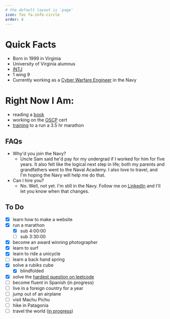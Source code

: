 ```yaml
---
# the default layout is 'page'
icon: fas fa-info-circle
order: 4
---
```


# Quick Facts
- Born in 1999 in Virginia
- University of Virginia alumnus
- [INTJ](https://www.16personalities.com/intj-personality)
- 1 wing 9
- Currently working as a [Cyber Warfare Engineer](https://youtu.be/k_z_K8a4tuM?si=ixGbbrxtarS3bETN) in the Navy

# Right Now I Am:
- reading a [book](https://tristanwhite.me/books)
- working on the [OSCP](https://www.offsec.com/courses/pen-200/) cert
- [training](https://www.strava.com/athletes/tristanwhite) to a run a 3.5 hr marathon

## FAQs
- Why'd you join the Navy?
	- Uncle Sam said he'd pay for my undergrad if I worked for him for five years. It also felt like the logical next step in life; both my parents and grandfathers went to the Naval Academy. I also love to travel, and I'm hoping the Navy will help me do that.
- Can I hire you?
	- No. Well, not yet. I'm still in the Navy. Follow me on [LinkedIn](https://www.linkedin.com/in/tr15t4n) and I'll let you know when that changes.

## To Do
- [x] learn how to make a website
- [x] run a marathon
	- [X] sub 4:00:00
	- [ ] sub 3:30:00
- [x] become an award winning photographer
- [x] learn to surf
- [x] learn to ride a unicycle
- [ ] learn a back hand spring
- [x] solve a rubiks cube
	- [x] blindfolded
- [x] solve the [hardest question on leetcode](https://leetcode.com/problems/strong-password-checker/description/)
- [ ] become fluent in Spanish (in progress)
- [ ] live in a foreign country for a year
- [ ] jump out of an airplane
- [ ] visit Machu Pichu
- [ ] hike in Patagonia
- [ ] travel the world (<a target="_blank" href="/assets/graphs/world-travel.html">in progress</a>)
